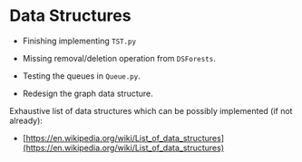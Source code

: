 # Data Structures

- Finishing implementing `TST.py`

- Missing removal/deletion operation from `DSForests`.

- Testing the queues in `Queue.py`.

- Redesign the graph data structure.

Exhaustive list of data structures which can be possibly implemented (if not already):

- [https://en.wikipedia.org/wiki/List_of_data_structures](https://en.wikipedia.org/wiki/List_of_data_structures)